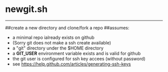 newgit.sh
=========

***

##create a new directory and clone/fork a repo
##assumes:
- a minimal repo ialready exists on github
- (Sorry git does not make a ssh create available)
- a "git" directory under the $HOME directory
- a **GIT_USER** environment variable exists and is valid for github
- the git user is configured for ssh key accees (without password)
- see https://help.github.com/articles/generating-ssh-keys
